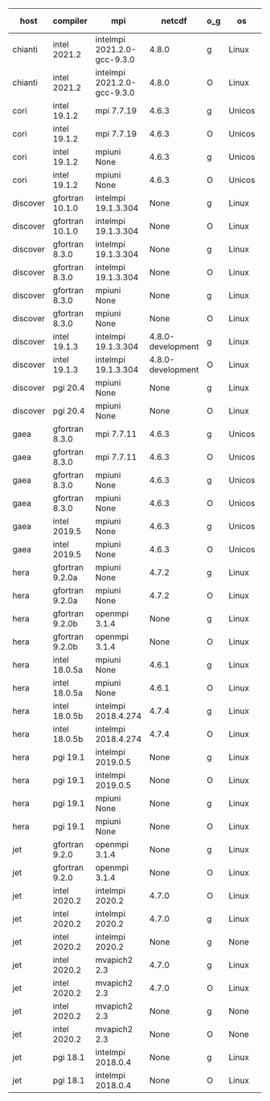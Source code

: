 

| host     | compiler                              | mpi                      | netcdf        | o_g        | os       | build       | u_pass          | u_fail          | s_pass            | s_fail            | e_pass             | e_fail             | nuopc_pass       | nuopc_fail       | artifacts link          |
|----------|---------------------------------------|--------------------------|---------------|------------|----------|-------------|-----------------|-----------------|-------------------|-------------------|--------------------|--------------------|------------------|------------------|-------------------------|
| chianti | intel 2021.2 | intelmpi 2021.2.0-gcc-9.3.0  | 4.8.0  | g | Linux | PASS | 13873 | 0 | 49 | 0 | 80 | 0 | 52 | 0 | <a href="https://github.com/esmf-org/esmf-test-artifacts/tree/40f396b0fc232b9a246b8fd4514573d1ba0144f6/develop/intel/2021.2/g/intelmpi/2021.2.0-gcc-9.3.0" target="_blank">40f396b</a> | 
| chianti | intel 2021.2 | intelmpi 2021.2.0-gcc-9.3.0  | 4.8.0  | O | Linux | PASS | 13873 | 0 | 49 | 0 | 80 | 0 | 52 | 0 | <a href="https://github.com/esmf-org/esmf-test-artifacts/tree/6ebe2e30d11f765f0c051ff008e30d56819a4bbf/develop/intel/2021.2/O/intelmpi/2021.2.0-gcc-9.3.0" target="_blank">6ebe2e3</a> | 
| cori | intel 19.1.2 | mpi 7.7.19  | 4.6.3  | g | Unicos | PASS | 13873 | 0 | 49 | 0 | 80 | 0 | 0 | 52 | <a href="https://github.com/esmf-org/esmf-test-artifacts/tree/c833bd2690e672fd87b1c2efb31611c02861078a/develop/intel/19.1.2/g/mpi/7.7.19" target="_blank">c833bd2</a> | 
| cori | intel 19.1.2 | mpi 7.7.19  | 4.6.3  | O | Unicos | PASS | 13873 | 0 | 49 | 0 | 80 | 0 | 0 | 52 | <a href="https://github.com/esmf-org/esmf-test-artifacts/tree/d8c0c0b1dc4b88c0d964500feb06040fd9caaefd/develop/intel/19.1.2/O/mpi/7.7.19" target="_blank">d8c0c0b</a> | 
| cori | intel 19.1.2 | mpiuni None  | 4.6.3  | g | Unicos | PASS | None | None | None | None | None | None | None | None | <a href="https://github.com/esmf-org/esmf-test-artifacts/tree/41fbdbe30b999d6afc4d8c07aec3cd377bf3d232/develop/intel/19.1.2/g/mpiuni/None" target="_blank">41fbdbe</a> | 
| cori | intel 19.1.2 | mpiuni None  | 4.6.3  | O | Unicos | PASS | None | None | None | None | None | None | None | None | <a href="https://github.com/esmf-org/esmf-test-artifacts/tree/1cbc64174d3a20f3dcc3e048f019c6b0c3fb8a74/develop/intel/19.1.2/O/mpiuni/None" target="_blank">1cbc641</a> | 
| discover | gfortran 10.1.0 | intelmpi 19.1.3.304  | None  | g | Linux | PASS | 13858 | 15 | 49 | 0 | 80 | 0 | 52 | 0 | <a href="https://github.com/esmf-org/esmf-test-artifacts/tree/f3c9bd04ae9812ff434c4728a08f11407ece5ffa/develop/gfortran/10.1.0/g/intelmpi/19.1.3.304" target="_blank">f3c9bd0</a> | 
| discover | gfortran 10.1.0 | intelmpi 19.1.3.304  | None  | O | Linux | PASS | 13858 | 15 | 49 | 0 | 80 | 0 | 52 | 0 | <a href="https://github.com/esmf-org/esmf-test-artifacts/tree/d8184d0d3685b7561fc6ca6c54eb2bf99d949fbc/develop/gfortran/10.1.0/O/intelmpi/19.1.3.304" target="_blank">d8184d0</a> | 
| discover | gfortran 8.3.0 | intelmpi 19.1.3.304  | None  | g | Linux | PASS | 13858 | 15 | 49 | 0 | 80 | 0 | 52 | 0 | <a href="https://github.com/esmf-org/esmf-test-artifacts/tree/cd4ba97b729f21a9f502f8fa9b812df20eeccdec/develop/gfortran/8.3.0/g/intelmpi/19.1.3.304" target="_blank">cd4ba97</a> | 
| discover | gfortran 8.3.0 | intelmpi 19.1.3.304  | None  | O | Linux | PASS | 13858 | 15 | 49 | 0 | 80 | 0 | 52 | 0 | <a href="https://github.com/esmf-org/esmf-test-artifacts/tree/b1f4d5077d33ee13fd19e092e97f45e168703e9d/develop/gfortran/8.3.0/O/intelmpi/19.1.3.304" target="_blank">b1f4d50</a> | 
| discover | gfortran 8.3.0 | mpiuni None  | None  | g | Linux | PASS | 12317 | 0 | 8 | 0 | 43 | 0 | None | None | <a href="https://github.com/esmf-org/esmf-test-artifacts/tree/a53762a4b55b7d650e0f4ac8a3680ae0a3a1ccc3/develop/gfortran/8.3.0/g/mpiuni/None" target="_blank">a53762a</a> | 
| discover | gfortran 8.3.0 | mpiuni None  | None  | O | Linux | PASS | 12317 | 0 | 8 | 0 | 43 | 0 | None | None | <a href="https://github.com/esmf-org/esmf-test-artifacts/tree/e73334db42afc142070ef657874ba21d5931b515/develop/gfortran/8.3.0/O/mpiuni/None" target="_blank">e73334d</a> | 
| discover | intel 19.1.3 | intelmpi 19.1.3.304  | 4.8.0-development  | g | Linux | PASS | 13873 | 0 | 49 | 0 | 80 | 0 | 52 | 0 | <a href="https://github.com/esmf-org/esmf-test-artifacts/tree/81085814359ad61c663b90adde98ad0524e1e588/develop/intel/19.1.3/g/intelmpi/19.1.3.304" target="_blank">8108581</a> | 
| discover | intel 19.1.3 | intelmpi 19.1.3.304  | 4.8.0-development  | O | Linux | PASS | 13873 | 0 | 49 | 0 | 80 | 0 | 52 | 0 | <a href="https://github.com/esmf-org/esmf-test-artifacts/tree/1dfc08b256200efc85a592e4ef75765e6957898a/develop/intel/19.1.3/O/intelmpi/19.1.3.304" target="_blank">1dfc08b</a> | 
| discover | pgi 20.4 | mpiuni None  | None  | g | Linux | PASS | 11686 | 631 | 4 | 4 | 40 | 3 | None | None | <a href="https://github.com/esmf-org/esmf-test-artifacts/tree/88e0017cfc80f99c0c0f3e5c85da891f352aaea7/develop/pgi/20.4/g/mpiuni/None" target="_blank">88e0017</a> | 
| discover | pgi 20.4 | mpiuni None  | None  | O | Linux | PASS | 11686 | 631 | 6 | 2 | 40 | 3 | None | None | <a href="https://github.com/esmf-org/esmf-test-artifacts/tree/6b1df7306e143f64525bc758ff86ba99cb386663/develop/pgi/20.4/O/mpiuni/None" target="_blank">6b1df73</a> | 
| gaea | gfortran 8.3.0 | mpi 7.7.11  | 4.6.3  | g | Unicos | PASS | None | None | None | None | None | None | None | None | <a href="https://github.com/esmf-org/esmf-test-artifacts/tree/00d46a3b0c6947ea950fdd189381734f50ea1bea/develop/gfortran/8.3.0/g/mpi/7.7.11" target="_blank">00d46a3</a> | 
| gaea | gfortran 8.3.0 | mpi 7.7.11  | 4.6.3  | O | Unicos | PASS | None | None | None | None | None | None | None | None | <a href="https://github.com/esmf-org/esmf-test-artifacts/tree/129bea2f069dd85a7c0513cb8dc977d67342a40f/develop/gfortran/8.3.0/O/mpi/7.7.11" target="_blank">129bea2</a> | 
| gaea | gfortran 8.3.0 | mpiuni None  | 4.6.3  | g | Unicos | PASS | None | None | None | None | None | None | None | None | <a href="https://github.com/esmf-org/esmf-test-artifacts/tree/69b3f01231357b9321f3e05fa1cbeac9367480c8/develop/gfortran/8.3.0/g/mpiuni/None" target="_blank">69b3f01</a> | 
| gaea | gfortran 8.3.0 | mpiuni None  | 4.6.3  | O | Unicos | PASS | None | None | None | None | None | None | None | None | <a href="https://github.com/esmf-org/esmf-test-artifacts/tree/d45dde8db8c5395209dd70701912cf6b12735237/develop/gfortran/8.3.0/O/mpiuni/None" target="_blank">d45dde8</a> | 
| gaea | intel 2019.5 | mpiuni None  | 4.6.3  | g | Unicos | FAIL | None | None | None | None | None | None | None | None | <a href="https://github.com/esmf-org/esmf-test-artifacts/tree/fa8dd3b7a9874b6b5f7a45d37976f3e2058ff4b9/develop/intel/2019.5/g/mpiuni/None" target="_blank">fa8dd3b</a> | 
| gaea | intel 2019.5 | mpiuni None  | 4.6.3  | O | Unicos | FAIL | None | None | None | None | None | None | None | None | <a href="https://github.com/esmf-org/esmf-test-artifacts/tree/2a993fbe856b51e952f333ad1b1d5b7052420be8/develop/intel/2019.5/O/mpiuni/None" target="_blank">2a993fb</a> | 
| hera | gfortran 9.2.0a | mpiuni None  | 4.7.2  | g | Linux | PASS | 12317 | 0 | 8 | 0 | 43 | 0 | None | None | <a href="https://github.com/esmf-org/esmf-test-artifacts/tree/52cfeb6795bc31f2941e4f2f8968e6da08f72881/develop/gfortran/9.2.0a/g/mpiuni/None" target="_blank">52cfeb6</a> | 
| hera | gfortran 9.2.0a | mpiuni None  | 4.7.2  | O | Linux | PASS | 12317 | 0 | 8 | 0 | 43 | 0 | None | None | <a href="https://github.com/esmf-org/esmf-test-artifacts/tree/1c4d4791e65f86c19bbf3348879c843540094966/develop/gfortran/9.2.0a/O/mpiuni/None" target="_blank">1c4d479</a> | 
| hera | gfortran 9.2.0b | openmpi 3.1.4  | None  | g | Linux | PASS | 13873 | 0 | 49 | 0 | 80 | 0 | 52 | 0 | <a href="https://github.com/esmf-org/esmf-test-artifacts/tree/e7ffe52b98be1b76fe1457ef683c8861d009a997/develop/gfortran/9.2.0b/g/openmpi/3.1.4" target="_blank">e7ffe52</a> | 
| hera | gfortran 9.2.0b | openmpi 3.1.4  | None  | O | Linux | PASS | 13873 | 0 | 49 | 0 | 80 | 0 | 52 | 0 | <a href="https://github.com/esmf-org/esmf-test-artifacts/tree/ec12eb1e5fd80ca638c2b51680bc510602579aee/develop/gfortran/9.2.0b/O/openmpi/3.1.4" target="_blank">ec12eb1</a> | 
| hera | intel 18.0.5a | mpiuni None  | 4.6.1  | g | Linux | PASS | 12317 | 0 | 8 | 0 | 43 | 0 | None | None | <a href="https://github.com/esmf-org/esmf-test-artifacts/tree/694d3d022ab94f6cebfa7f4e3aa0102726accd12/develop/intel/18.0.5a/g/mpiuni/None" target="_blank">694d3d0</a> | 
| hera | intel 18.0.5a | mpiuni None  | 4.6.1  | O | Linux | PASS | 12317 | 0 | 8 | 0 | 43 | 0 | None | None | <a href="https://github.com/esmf-org/esmf-test-artifacts/tree/289fef478af9bea331d3883dc8a6cb18edfc97c3/develop/intel/18.0.5a/O/mpiuni/None" target="_blank">289fef4</a> | 
| hera | intel 18.0.5b | intelmpi 2018.4.274  | 4.7.4  | g | Linux | PASS | 13873 | 0 | 49 | 0 | 80 | 0 | 52 | 0 | <a href="https://github.com/esmf-org/esmf-test-artifacts/tree/01a2d43633fa0395f1464b1ba72409378e757429/develop/intel/18.0.5b/g/intelmpi/2018.4.274" target="_blank">01a2d43</a> | 
| hera | intel 18.0.5b | intelmpi 2018.4.274  | 4.7.4  | O | Linux | PASS | 13873 | 0 | 49 | 0 | 80 | 0 | 52 | 0 | <a href="https://github.com/esmf-org/esmf-test-artifacts/tree/5ade8ad8633c692bd18f3682198c74635db8d022/develop/intel/18.0.5b/O/intelmpi/2018.4.274" target="_blank">5ade8ad</a> | 
| hera | pgi 19.1 | intelmpi 2019.0.5  | None  | g | Linux | PASS | None | None | None | None | None | None | None | None | <a href="https://github.com/esmf-org/esmf-test-artifacts/tree/d5c367b6b3669b2201d97d6d45ba8a0146f4831d/develop/pgi/19.1/g/intelmpi/2019.0.5" target="_blank">d5c367b</a> | 
| hera | pgi 19.1 | intelmpi 2019.0.5  | None  | O | Linux | PASS | None | None | None | None | None | None | None | None | <a href="https://github.com/esmf-org/esmf-test-artifacts/tree/b6369bbc51b8f03230a82662d257aa18704ccf71/develop/pgi/19.1/O/intelmpi/2019.0.5" target="_blank">b6369bb</a> | 
| hera | pgi 19.1 | mpiuni None  | None  | g | Linux | PASS | 11686 | 631 | 4 | 4 | 40 | 3 | None | None | <a href="https://github.com/esmf-org/esmf-test-artifacts/tree/1d94179ed2742bc1b5032e35556d2bb0fc214f60/develop/pgi/19.1/g/mpiuni/None" target="_blank">1d94179</a> | 
| hera | pgi 19.1 | mpiuni None  | None  | O | Linux | PASS | 11686 | 631 | 6 | 2 | 40 | 3 | None | None | <a href="https://github.com/esmf-org/esmf-test-artifacts/tree/3a87d1346e856d840717addec0967edf3de44034/develop/pgi/19.1/O/mpiuni/None" target="_blank">3a87d13</a> | 
| jet | gfortran 9.2.0 | openmpi 3.1.4  | None  | g | Linux | PASS | 13873 | 0 | 49 | 0 | 80 | 0 | 52 | 0 | <a href="https://github.com/esmf-org/esmf-test-artifacts/tree/c88bf91b57f7f54bbb5b2a3d3d91df98c553cf3f/develop/gfortran/9.2.0/g/openmpi/3.1.4" target="_blank">c88bf91</a> | 
| jet | gfortran 9.2.0 | openmpi 3.1.4  | None  | O | Linux | PASS | 13873 | 0 | 49 | 0 | 80 | 0 | 52 | 0 | <a href="https://github.com/esmf-org/esmf-test-artifacts/tree/93d9e5ca134b1a25f756c6b72409248909a4c959/develop/gfortran/9.2.0/O/openmpi/3.1.4" target="_blank">93d9e5c</a> | 
| jet | intel 2020.2 | intelmpi 2020.2  | 4.7.0  | O | Linux | PASS | 13873 | 0 | 49 | 0 | 80 | 0 | 52 | 0 | <a href="https://github.com/esmf-org/esmf-test-artifacts/tree/f4b20a0ca709eac880248caa0b84f67c0db548d0/develop/intel/2020.2/O/intelmpi/2020.2" target="_blank">f4b20a0</a> | 
| jet | intel 2020.2 | intelmpi 2020.2  | 4.7.0  | g | Linux | PASS | 13873 | 0 | 49 | 0 | 80 | 0 | 52 | 0 | <a href="https://github.com/esmf-org/esmf-test-artifacts/tree/a969ab5e39303a5d2bf43e3a70a72a3ee6468460/develop/intel/2020.2/g/intelmpi/2020.2" target="_blank">a969ab5</a> | 
| jet | intel 2020.2 | intelmpi 2020.2  | None  | g | None | FAIL | None | None | None | None | None | None | None | None | <a href="https://github.com/esmf-org/esmf-test-artifacts/tree/42b9ecdf381ababccbf3881f3bf8c25beadd9a07/develop/intel/2020.2/g/intelmpi/2020.2" target="_blank">42b9ecd</a> | 
| jet | intel 2020.2 | mvapich2 2.3  | 4.7.0  | g | Linux | FAIL | None | None | None | None | None | None | None | None | <a href="https://github.com/esmf-org/esmf-test-artifacts/tree/7a8b3e8e3011cac3ee6aead99d3ee868400e48a0/develop/intel/2020.2/g/mvapich2/2.3" target="_blank">7a8b3e8</a> | 
| jet | intel 2020.2 | mvapich2 2.3  | 4.7.0  | O | Linux | FAIL | None | None | None | None | None | None | None | None | <a href="https://github.com/esmf-org/esmf-test-artifacts/tree/b293df7db1a44e47bf0115267343e1791c1eca19/develop/intel/2020.2/O/mvapich2/2.3" target="_blank">b293df7</a> | 
| jet | intel 2020.2 | mvapich2 2.3  | None  | g | None | FAIL | None | None | None | None | None | None | None | None | <a href="https://github.com/esmf-org/esmf-test-artifacts/tree/790d958e54c5b85dcd97a8427db3f43fbbb1bd2f/develop/intel/2020.2/g/mvapich2/2.3" target="_blank">790d958</a> | 
| jet | intel 2020.2 | mvapich2 2.3  | None  | O | None | FAIL | None | None | None | None | None | None | None | None | <a href="https://github.com/esmf-org/esmf-test-artifacts/tree/eca8104eb3b3f66bbd0ee7cdb7bcd43d2c7ce412/develop/intel/2020.2/O/mvapich2/2.3" target="_blank">eca8104</a> | 
| jet | pgi 18.1 | intelmpi 2018.0.4  | None  | g | Linux | FAIL | None | None | None | None | None | None | None | None | <a href="https://github.com/esmf-org/esmf-test-artifacts/tree/3441889b801c6a77f58a2a3b9ba60d68e4588d24/develop/pgi/18.1/g/intelmpi/2018.0.4" target="_blank">3441889</a> | 
| jet | pgi 18.1 | intelmpi 2018.0.4  | None  | O | Linux | FAIL | None | None | None | None | None | None | None | None | <a href="https://github.com/esmf-org/esmf-test-artifacts/tree/47d17300fcb9e6dea516b8811d9d0c5f0d63333e/develop/pgi/18.1/O/intelmpi/2018.0.4" target="_blank">47d1730</a> | 

